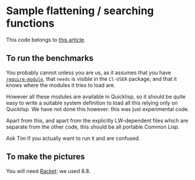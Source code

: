 # Sample flattening / searching functions
This code belongs to [this article](https://www.tfeb.org/fragments/2023/03/27/measuring-some-tree-traversing-functions/).

## To run the benchmarks
You probably cannot unless you are us, as it assumes that you have [`require-module`](https://tfeb.github.io/tfeb-lisp-tools/#requiring-modules-with-searching-require-module), that `needs` is visible in the `Cl-USER` package, and that it knows where the modules it tries to load are.

However all these modules are available in Quicklisp, so it should be quite easy to write a suitable system definition to load all this relying only on Quicklisp.  We have not done this however: this was just experimental code.

Apart from this, and apart from the explicitly LW-dependent files which are separate from the other code, this should be all portable Common Lisp.

Ask Tim if you actually want to run it and are confused.

## To make the pictures
You will need [Racket](https://racket-lang.org/): we used 8.8.
